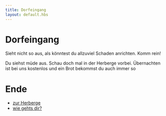 ```yaml
---
title: Dorfeingang
layout: default.hbs
---
```


# Dorfeingang

Sieht nicht so aus, als könntest du allzuviel Schaden anrichten. Komm rein!

Du siehst müde aus. Schau doch mal in der Herberge vorbei.
Übernachten ist bei uns kostenlos und ein Brot bekommst du auch immer so

# Ende

* [zur Herberge](herberge/index)
* [wie gehts dir?](dorfeingang/befinden)